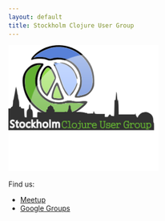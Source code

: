 ```yaml
---
layout: default
title: Stockholm Clojure User Group
---
```


<img src="images/logo_2.png" alt="Sclojug Logo" style="width: 300px;"/>

Find us:
* [Meetup](http://www.meetup.com/sthlm-clj/)
* [Google Groups](https://groups.google.com/forum/?fromgroups#!forum/stockholm-clojure-user-group)
